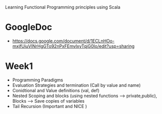 Learning Functional Programming principles using Scala
# GoogleDoc
 - https://docs.google.com/document/d/1ECLnHOo-mxjfUiuVINrHgGTo92nPxFEmvlxyTqjG0Io/edit?usp=sharing

# Week1
  - Programming Paradigms
  - Evaluation Strategies and termination (Call by value and name)
  - Conidtional and Value definitions (val, def)
  - Nested Scoping and blocks (using nested functions --> private,public), Blocks --> Save copies of variables
  - Tail Recursion (Important and NICE )